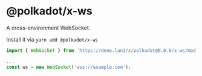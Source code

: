 # @polkadot/x-ws

A cross-environment WebSocket.

Install it via `yarn add @polkadot/x-ws`

```js
import { WebSocket } from 'https://deno.land/x/polkadot@0.0.8/x-ws/mod.ts';

...
const ws = new WebSocket('wss://example.com');
```
